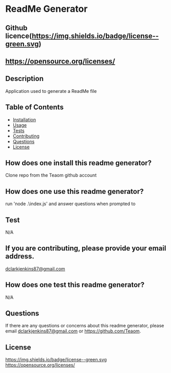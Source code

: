 # ReadMe Generator
  ## Github licence(https://img.shields.io/badge/license--green.svg)
  ## https://opensource.org/licenses/
  
  ## Description 
  Application used to generate a ReadMe file
  ## Table of Contents 
  * [Installation](#installation)
  * [Usage](#usage)
  * [Tests](#tests)
  * [Contributing](#contributing)
  * [Questions](#questions)
  * [License](#license)
  
  ## How does one install this readme generator? 
  Clone repo from the Teaom github account

  ## How does one use this readme generator? 
  run 'node .\index.js' and answer questions when prompted to

  ## Test 
  N/A

  ## If you are contributing, please provide your email address. 
  dclarkjenkins87@gmail.com

  ## How does one test this readme generator? 
  N/A

  ## Questions 
  If there are any questions or concerns about this readme generator, please email dclarkjenkins87@gmail.com or https://github.com/Teaom.

  ## License
 https://img.shields.io/badge/license--green.svg
https://opensource.org/licenses/
  